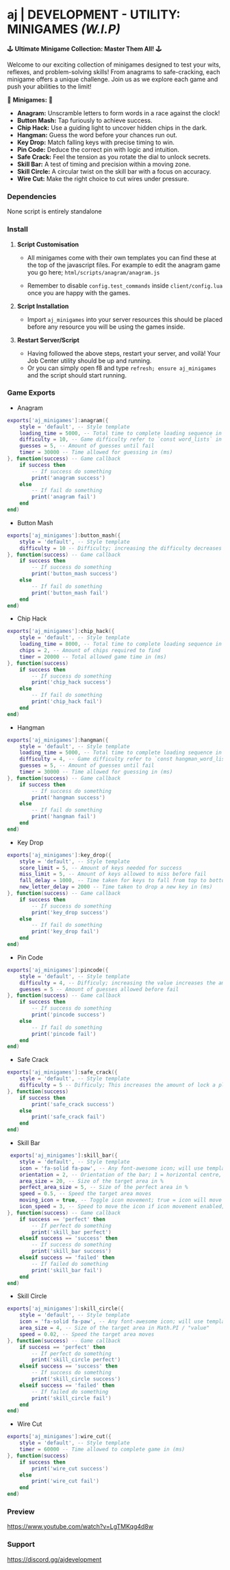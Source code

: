 # aj | DEVELOPMENT - UTILITY: MINIGAMES *(W.I.P)*

🕹️ **Ultimate Minigame Collection: Master Them All!** 🕹️

Welcome to our exciting collection of minigames designed to test your wits, reflexes, and problem-solving skills! 
From anagrams to safe-cracking, each minigame offers a unique challenge. 
Join us as we explore each game and push your abilities to the limit!

🧩 **Minigames:** 🧩

- **Anagram:** Unscramble letters to form words in a race against the clock!
- **Button Mash:** Tap furiously to achieve success.
- **Chip Hack:** Use a guiding light to uncover hidden chips in the dark.
- **Hangman:** Guess the word before your chances run out.
- **Key Drop:** Match falling keys with precise timing to win.
- **Pin Code:** Deduce the correct pin with logic and intuition.
- **Safe Crack:** Feel the tension as you rotate the dial to unlock secrets.
- **Skill Bar:** A test of timing and precision within a moving zone.
- **Skill Circle:** A circular twist on the skill bar with a focus on accuracy.
- **Wire Cut:** Make the right choice to cut wires under pressure.

### Dependencies

None script is entirely standalone

### Install

1) **Script Customisation**

    - All minigames come with their own templates you can find these at the top of the javascript files. For example to edit the anagram game you go here; `html/scripts/anagram/anagram.js`

    - Remember to disable `config.test_commands` inside `client/config.lua` once you are happy with the games.

2) **Script Installation**

    - Import `aj_minigames` into your server resources this should be placed before any resource you will be using the games inside.

3) **Restart Server/Script**

   - Having followed the above steps, restart your server, and voilà! Your Job Center utility should be up and running.
   - Or you can simply open f8 and type `refresh; ensure aj_minigames` and the script should start running.

### Game Exports

- Anagram

```lua
exports['aj_minigames']:anagram({
    style = 'default', -- Style template
    loading_time = 5000, -- Total time to complete loading sequence in (ms)
    difficulty = 10, -- Game difficulty refer to `const word_lists` in `html/scripts/anagram/anagram.js`
    guesses = 5, -- Amount of guesses until fail
    timer = 30000 -- Time allowed for guessing in (ms)
}, function(success) -- Game callback
    if success then
        -- If success do something
        print('anagram success')
    else
        -- If fail do something
        print('anagram fail')
    end
end)
```

- Button Mash

```lua
exports['aj_minigames']:button_mash({
    style = 'default', -- Style template
    difficulty = 10 -- Difficulty; increasing the difficulty decreases the amount the notch increments on each keypress making the game harder to complete
}, function(success) -- Game callback
    if success then
        -- If success do something
        print('button_mash success')
    else
        -- If fail do something
        print('button_mash fail')
    end
end)
```

- Chip Hack

```lua
exports['aj_minigames']:chip_hack({
    style = 'default', -- Style template
    loading_time = 8000, -- Total time to complete loading sequence in (ms)
    chips = 2, -- Amount of chips required to find
    timer = 20000 -- Total allowed game time in (ms)
}, function(success)
    if success then
        -- If success do something
        print('chip_hack success')
    else
        -- If fail do something
        print('chip_hack fail')
    end
end)
```

- Hangman

```lua
exports['aj_minigames']:hangman({
    style = 'default', -- Style template
    loading_time = 5000, -- Total time to complete loading sequence in (ms)
    difficulty = 4, -- Game difficulty refer to `const hangman_word_lists` in `html/scripts/hangman/hangman.js`
    guesses = 5, -- Amount of guesses until fail
    timer = 30000 -- Time allowed for guessing in (ms)
}, function(success) -- Game callback
    if success then
        -- If success do something
        print('hangman success')
    else
        -- If fail do something
        print('hangman fail')
    end
end)
```

- Key Drop

```lua
exports['aj_minigames']:key_drop({
    style = 'default', -- Style template
    score_limit = 5, -- Amount of keys needed for success
    miss_limit = 5, -- Amount of keys allowed to miss before fail
    fall_delay = 1000, -- Time taken for keys to fall from top to bottom in (ms)
    new_letter_delay = 2000 -- Time taken to drop a new key in (ms)
}, function(success) -- Game callback
    if success then
        -- If success do something
        print('key_drop success')
    else
        -- If fail do something
        print('key_drop fail')
    end
end)
```

- Pin Code

```lua
exports['aj_minigames']:pincode({
    style = 'default', -- Style template
    difficulty = 4, -- Difficuly; increasing the value increases the amount of numbers in the pincode; level 1 = 4 number, level 2 = 5 numbers and so on // The ui will comfortably fit 10 numbers (level 6) this should be more than enough
    guesses = 5 -- Amount of guesses allowed before fail
}, function(success) -- Game callback
    if success then
        -- If success do something
        print('pincode success')
    else
        -- If fail do something
        print('pincode fail')
    end
end)
```

- Safe Crack

```lua
exports['aj_minigames']:safe_crack({
    style = 'default', -- Style template
    difficulty = 5 -- Difficuly; This increases the amount of lock a player needs to unlock this scuffs out a little above 6 locks I would suggest to use levels 1 - 5 only.
}, function(success)
    if success then
        print('safe_crack success')
    else
        print('safe_crack fail')
    end
end)
```

- Skill Bar

```lua
 exports['aj_minigames']:skill_bar({
    style = 'default', -- Style template
    icon = 'fa-solid fa-paw', -- Any font-awesome icon; will use template icon if none is provided
    orientation = 2, -- Orientation of the bar; 1 = horizontal centre, 2 = vertical right.
    area_size = 20, -- Size of the target area in %
    perfect_area_size = 5, -- Size of the perfect area in %
    speed = 0.5, -- Speed the target area moves
    moving_icon = true, -- Toggle icon movement; true = icon will move randomly, false = icon will stay in a static position
    icon_speed = 3, -- Speed to move the icon if icon movement enabled; this value is / 100 in the javascript side true value is 0.03
}, function(success) -- Game callback
    if success == 'perfect' then
        -- If perfect do something
        print('skill_bar perfect')
    elseif success == 'success' then
        -- If success do something
        print('skill_bar success')
    elseif success == 'failed' then
        -- If failed do something
        print('skill_bar fail')
    end
end)
```

- Skill Circle

```lua
exports['aj_minigames']:skill_circle({
    style = 'default', -- Style template
    icon = 'fa-solid fa-paw', -- Any font-awesome icon; will use template icon if none is provided
    area_size = 4, -- Size of the target area in Math.PI / "value"
    speed = 0.02, -- Speed the target area moves
}, function(success) -- Game callback
    if success == 'perfect' then
        -- If perfect do something
        print('skill_circle perfect')
    elseif success == 'success' then
        -- If success do something
        print('skill_circle success')
    elseif success == 'failed' then
        -- If failed do something
        print('skill_circle fail')
    end
end)
```

- Wire Cut

```lua
exports['aj_minigames']:wire_cut({
    style = 'default', -- Style template
    timer = 60000 -- Time allowed to complete game in (ms)
}, function(success)
    if success then
        print('wire_cut success')
    else
        print('wire_cut fail')
    end
end)
```

### Preview
https://www.youtube.com/watch?v=LgTMKqg4d8w

### Support
https://discord.gg/ajdevelopment
